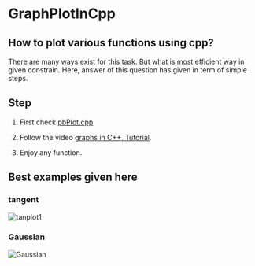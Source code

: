 # GraphPlotInCpp
## How to plot various functions using cpp?

There are many ways exist for this task. But what is most efficient way in given constrain.
Here, answer of this question has given in term of simple steps.

## Step
1. First check [pbPlot.cpp](https://github.com/InductiveComputerScience/pbPlots)

2. Follow the video [graphs in C++, Tutorial](https://www.youtube.com/watch?v=RNKVHQzvaRM).

3. Enjoy any function.

## Best examples given here
 ### tangent
 ![tanplot1](https://user-images.githubusercontent.com/47395502/134683797-25d29476-ea09-4460-87df-a88264df6ac2.png)
 
 ### Gaussian 
 ![Gaussian](https://user-images.githubusercontent.com/47395502/134683866-514bc8bd-ca28-4f21-8b52-e2a3af47de97.png)

